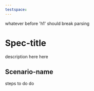 ```yaml
---
testspace:
---
```


whatever before 'h1' should break parsing

# Spec-title

description here here

## Scenario-name

steps to do do
